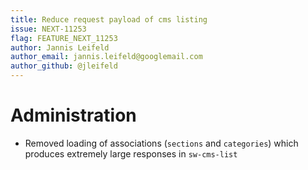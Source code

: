 ```yaml
---
title: Reduce request payload of cms listing
issue: NEXT-11253
flag: FEATURE_NEXT_11253
author: Jannis Leifeld
author_email: jannis.leifeld@googlemail.com 
author_github: @jleifeld
---
```

# Administration
* Removed loading of associations (`sections` and `categories`) which produces extremely large responses in `sw-cms-list`
